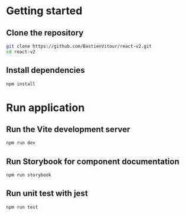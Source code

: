 # Getting started

## Clone the repository

```bash
git clone https://github.com/BastienVitour/react-v2.git
cd react-v2
```

## Install dependencies
```bash
npm install
```

# Run application

## Run the Vite development server
```bash
npm run dev
```

## Run Storybook for component documentation
```bash
npm run storybook
```

## Run unit test with jest
```bash
npm run test
```
